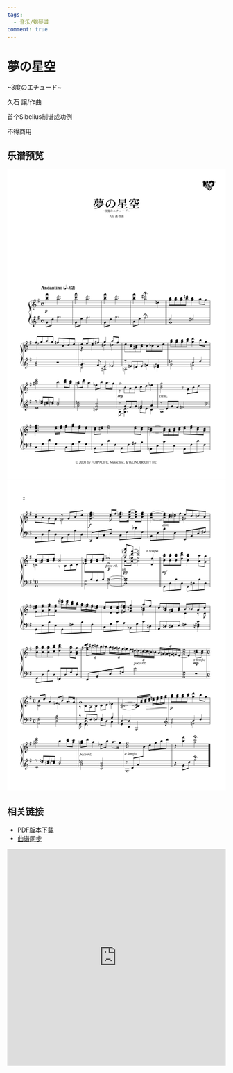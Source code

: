```yaml
---
tags:
  - 音乐/钢琴谱
comment: true
---
```

# 夢の星空
~3度のエチュード~

久石 譲/作曲

首个Sibelius制谱成功例

不得商用
## 乐谱预览
![](assets/页面%201.png)![](assets/页面%202.png)
## 相关链接
- [PDF版本下载](https://likemsblog.netlify.app/files/夢の星空.pdf)
- [曲谱同步](https://www.bilibili.com/video/BV1bA3vztEyj/)
<iframe 
  src="https://player.bilibili.com/player.html?bvid=BV1bA3vztEyj&page=1&autoplay=0&danmaku=1" 
  scrolling="no" 
  frameborder="no" 
  allowfullscreen="true" 
  width="100%" 
  height="500">
</iframe>
